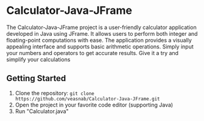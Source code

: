 # Calculator-Java-JFrame
The Calculator-Java-JFrame project is a user-friendly calculator application developed in Java using JFrame. It allows users to perform both integer and floating-point computations with ease. 
The application provides a visually appealing interface and supports basic arithmetic operations. 
Simply input your numbers and operators to get accurate results. Give it a try and simplify your calculations

## Getting Started
1. Clone the repository: `git clone https://github.com/veasnab/Calculator-Java-JFrame.git`
2. Open the project in your favorite code editor (supporting Java)
3. Run "Calculator.java"
